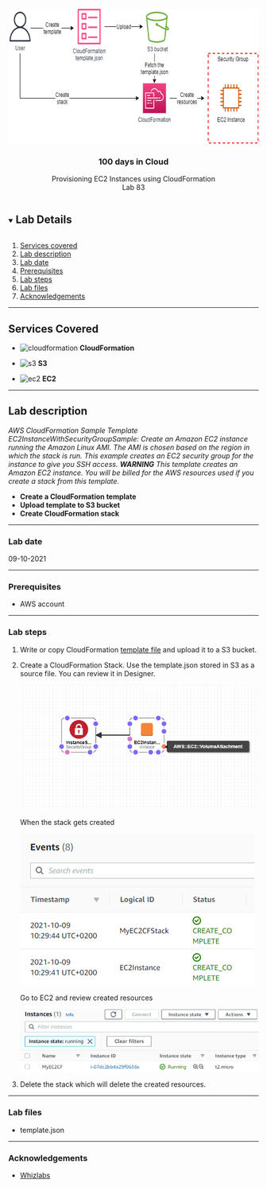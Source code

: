 <br />

<p align="center">
  <a href="img/">
    <img src="img/diagram.png" alt="cloudofthings" width="652" height="272">
  </a>

  <h3 align="center">100 days in Cloud</h3>

<p align="center">
    Provisioning EC2 Instances using CloudFormation
    <br />
    Lab 83
    <br />
  </p>




</p>

<details open="open">
  <summary><h2 style="display: inline-block">Lab Details</h2></summary>
  <ol>
    <li><a href="#services-covered">Services covered</a>
    <li><a href="#lab-description">Lab description</a></li>
    </li>
    <li><a href="#lab-date">Lab date</a></li>
    <li><a href="#prerequisites">Prerequisites</a></li>    
    <li><a href="#lab-steps">Lab steps</a></li>
    <li><a href="#lab-files">Lab files</a></li>
    <li><a href="#acknowledgements">Acknowledgements</a></li>
  </ol>
</details>

---

## Services Covered
* ![cloudformation](https://github.com/CloudedThings/100-Days-in-Cloud/blob/main/images/cloudfront.png) **CloudFormation**

* ![s3](https://github.com/CloudedThings/100-Days-in-Cloud/blob/main/images/S3.png) **S3**

* ![ec2](https://github.com/CloudedThings/100-Days-in-Cloud/blob/main/images/AmazonEC2.png) **EC2**

---

## Lab description
*AWS CloudFormation Sample Template EC2InstanceWithSecurityGroupSample: Create an Amazon EC2 instance running the Amazon Linux AMI. The AMI is chosen based on the region in which the stack is run. This example creates an EC2 security group for the instance to give you SSH access. **WARNING** This template creates an Amazon EC2 instance. You will be billed for the AWS resources used if you create a stack from this template.*


* **Create a CloudFormation template**
* **Upload template to S3 bucket**
* **Create CloudFormation stack**

---

### Lab date
09-10-2021

---

### Prerequisites
* AWS account

---

### Lab steps
1. Write or copy CloudFormation [template file](template.json) and upload it to a S3 bucket.

2. Create a CloudFormation Stack. Use the template.json stored in S3 as a source file. You can review it in Designer.

   <img src="img/viewer.png" alt="designer" style="zoom:75%;" />

   When the stack gets created

   ![cloudformation](img/cloudformation.png)

   Go to EC2 and review created resources

   ![ec2](img/ec2.png)

3. Delete the stack which will delete the created resources.


---
### Lab files

* template.json

---

### Acknowledgements

* [Whizlabs](https://play.whizlabs.com/site/task_details?lab_type=1&task_id=36&quest_id=36)

